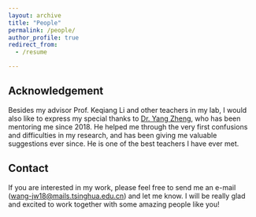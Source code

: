 ```yaml
---
layout: archive
title: "People"
permalink: /people/
author_profile: true
redirect_from:
  - /resume

---
```


## Acknowledgement

Besides my advisor Prof. Keqiang Li and other teachers in my lab, I would also like to express my special thanks to [Dr. Yang Zheng](https://zhengy09.github.io/index.html), who has been mentoring me since 2018. He helped me through the very first confusions and difficulties in my research, and has been giving me valuable suggestions ever since. He is one of the best teachers I have ever met.

## Contact

If you are interested in my work, please feel free to send me an e-mail (wang-jw18@mails.tsinghua.edu.cn) and let me know. I will be really glad and excited to work together with some amazing people like you!
